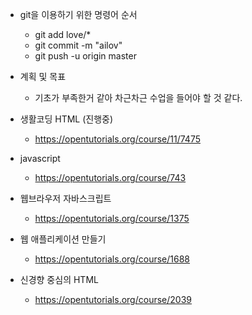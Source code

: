 * git을 이용하기 위한 명령어 순서
  - git add love/*
  - git commit -m "ailov"
  - git push -u origin master

* 계획 및 목표
  - 기초가 부족한거 같아 차근차근 수업을 들어야 할 것 같다.

* 생활코딩 HTML (진행중)
  - https://opentutorials.org/course/11/7475

* javascript
  - https://opentutorials.org/course/743

* 웹브라우저 자바스크립트
  - https://opentutorials.org/course/1375

* 웹 애플리케이션 만들기
  - https://opentutorials.org/course/1688

* 신경향 중심의 HTML
  - https://opentutorials.org/course/2039
